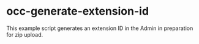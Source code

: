 # occ-generate-extension-id
This example script generates an extension ID in the Admin in preparation for zip upload.
